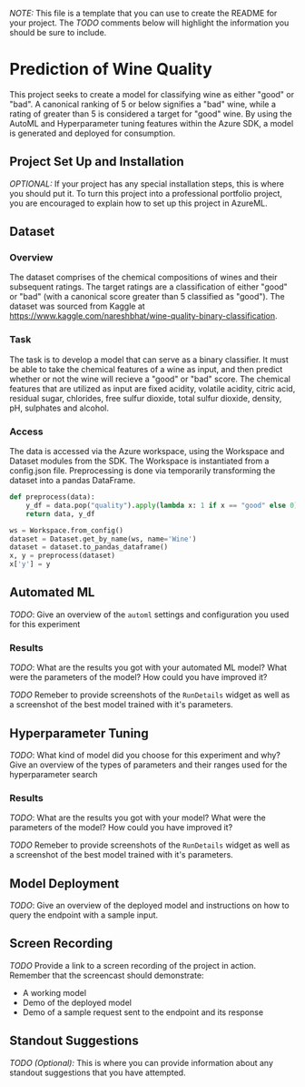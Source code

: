 *NOTE:* This file is a template that you can use to create the README for your project. The *TODO* comments below will highlight the information you should be sure to include.

# Prediction of Wine Quality

This project seeks to create a model for classifying wine as either "good" or "bad". A canonical ranking of 5 or below signifies a "bad" wine, while a rating of greater than 5 is considered a target for "good" wine. By using the AutoML and Hyperparameter tuning features within the Azure SDK, a model is generated and deployed for consumption.

## Project Set Up and Installation
*OPTIONAL:* If your project has any special installation steps, this is where you should put it. To turn this project into a professional portfolio project, you are encouraged to explain how to set up this project in AzureML.

## Dataset

### Overview
The dataset comprises of the chemical compositions of wines and their subsequent ratings. The target ratings are a classification of either "good" or "bad" (with a canonical score greater than 5 classified as "good"). The dataset was sourced from Kaggle at https://www.kaggle.com/nareshbhat/wine-quality-binary-classification.

### Task
The task is to develop a model that can serve as a binary classifier. It must be able to take the chemical features of a wine as input, and then predict whether or not the wine will recieve a "good" or "bad" score. The chemical features that are utilized as input are fixed acidity, volatile acidity, citric acid, residual sugar, chlorides, free sulfur dioxide, total sulfur dioxide,	density, pH, sulphates and 	alcohol.

### Access
The data is accessed via the Azure workspace, using the Workspace and Dataset modules from the SDK. The Workspace is instantiated from a config.json file. Preprocessing is done via temporarily transforming the dataset into a pandas DataFrame.
```python
def preprocess(data):
    y_df = data.pop("quality").apply(lambda x: 1 if x == "good" else 0)
    return data, y_df

ws = Workspace.from_config()
dataset = Dataset.get_by_name(ws, name='Wine')
dataset = dataset.to_pandas_dataframe()
x, y = preprocess(dataset)
x['y'] = y
```

## Automated ML
*TODO*: Give an overview of the `automl` settings and configuration you used for this experiment

### Results
*TODO*: What are the results you got with your automated ML model? What were the parameters of the model? How could you have improved it?

*TODO* Remeber to provide screenshots of the `RunDetails` widget as well as a screenshot of the best model trained with it's parameters.

## Hyperparameter Tuning
*TODO*: What kind of model did you choose for this experiment and why? Give an overview of the types of parameters and their ranges used for the hyperparameter search


### Results
*TODO*: What are the results you got with your model? What were the parameters of the model? How could you have improved it?

*TODO* Remeber to provide screenshots of the `RunDetails` widget as well as a screenshot of the best model trained with it's parameters.

## Model Deployment
*TODO*: Give an overview of the deployed model and instructions on how to query the endpoint with a sample input.

## Screen Recording
*TODO* Provide a link to a screen recording of the project in action. Remember that the screencast should demonstrate:
- A working model
- Demo of the deployed  model
- Demo of a sample request sent to the endpoint and its response

## Standout Suggestions
*TODO (Optional):* This is where you can provide information about any standout suggestions that you have attempted.

